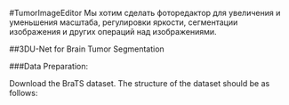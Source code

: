 #TumorImageEditor
Мы хотим сделать фоторедактор для увеличения и уменьшения масштаба, регулировки яркости, сегментации изображения и других операций над изображениями.

##3DU-Net for Brain Tumor Segmentation

###Data Preparation:

Download the BraTS dataset. The structure of the dataset should be as follows:
